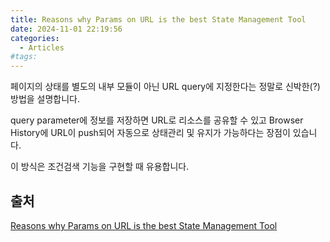```yaml
---
title: Reasons why Params on URL is the best State Management Tool
date: 2024-11-01 22:19:56
categories:
  - Articles
#tags:
---
```

페이지의 상태를 별도의 내부 모듈이 아닌 URL query에 지정한다는 정말로 신박한(?) 방법을 설명합니다.

query parameter에 정보를 저장하면 URL로 리소스를 공유할 수 있고 Browser History에 URL이 push되어 자동으로 상태관리 및 유지가 가능하다는 장점이 있습니다.

이 방식은 조건검색 기능을 구현할 때 유용합니다.

## 출처

[Reasons why Params on URL is the best State Management Tool](https://medium.com/@yiupang.ch/reasons-why-params-on-url-is-the-best-state-management-tool-aff72b81393d)
